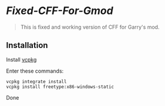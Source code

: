# _Fixed-CFF-For-Gmod_

>This is fixed and working version of CFF for Garry's mod.

## Installation
Install [vcpkg](https://vcpkg.io/en/index.html)

Enter these commands:
```
vcpkg integrate install
vcpkg install freetype:x86-windows-static
```
Done

